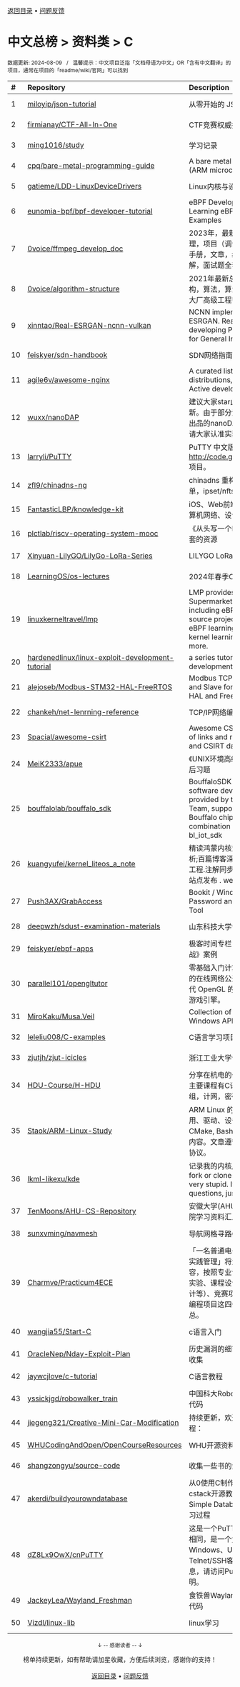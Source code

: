 <a href="https://github.com/GrowingGit/GitHub-Chinese-Top-Charts#github中文排行榜">返回目录</a> • <a href="/content/docs/feedback.md">问题反馈</a>

# 中文总榜 > 资料类 > C
<sub>数据更新: 2024-08-09&nbsp;&nbsp;&nbsp;/&nbsp;&nbsp;&nbsp;温馨提示：中文项目泛指「文档母语为中文」OR「含有中文翻译」的项目，通常在项目的「readme/wiki/官网」可以找到</sub>

|#|Repository|Description|Stars|Updated|
|:-|:-|:-|:-|:-|
|1|[miloyip/json-tutorial](https://github.com/miloyip/json-tutorial)|从零开始的 JSON 库教程|7651|2024-06-14|
|2|[firmianay/CTF-All-In-One](https://github.com/firmianay/CTF-All-In-One)|CTF竞赛权威指南|4028|2024-07-27|
|3|[ming1016/study](https://github.com/ming1016/study)|学习记录|3861|2024-07-21|
|4|[cpq/bare-metal-programming-guide](https://github.com/cpq/bare-metal-programming-guide)|A bare metal programming guide (ARM microcontrollers)|2828|2024-05-12|
|5|[gatieme/LDD-LinuxDeviceDrivers](https://github.com/gatieme/LDD-LinuxDeviceDrivers)|Linux内核与设备驱动程序学习笔记|2425|2024-07-31|
|6|[eunomia-bpf/bpf-developer-tutorial](https://github.com/eunomia-bpf/bpf-developer-tutorial)|eBPF Developer Tutorial: Learning eBPF Step by Step with Examples|2196|2024-08-07|
|7|[0voice/ffmpeg_develop_doc](https://github.com/0voice/ffmpeg_develop_doc)|2023年，最新音视频学习资料整理，项目（调试可用），ffmpeg命令手册，文章，编解码论文，视频讲解，面试题全套资料|1849|2024-05-20|
|8|[0voice/algorithm-structure](https://github.com/0voice/algorithm-structure)|2021年最新总结 500个常用数据结构，算法，算法导论，面试常用，大厂高级工程师整理总结|1793|2024-05-20|
|9|[xinntao/Real-ESRGAN-ncnn-vulkan](https://github.com/xinntao/Real-ESRGAN-ncnn-vulkan)|NCNN implementation of Real-ESRGAN. Real-ESRGAN aims at developing Practical Algorithms for General Image Restoration.|1433|2024-05-10|
|10|[feiskyer/sdn-handbook](https://github.com/feiskyer/sdn-handbook)|SDN网络指南（SDN Handbook）|1363|2024-04-30|
|11|[agile6v/awesome-nginx](https://github.com/agile6v/awesome-nginx)|A curated list of awesome Nginx distributions, 3rd party modules, Active developers, etc. :octocat:  |1116|2024-08-05|
|12|[wuxx/nanoDAP](https://github.com/wuxx/nanoDAP)|建议大家star此仓库，仓库会持续更新。由于部分淘宝卖家“借鉴”实验室出品的nanoDAP详情描述和资料，请大家认准实验室官方链接|1110|2024-04-12|
|13|[larryli/PuTTY](https://github.com/larryli/PuTTY)|PuTTY 中文版，原 http://code.google.com/p/puttycn 项目。|1098|2024-05-30|
|14|[zfl9/chinadns-ng](https://github.com/zfl9/chinadns-ng)|chinadns 重构增强版，支持黑白名单，ipset/nftset|890|2024-03-07|
|15|[FantasticLBP/knowledge-kit](https://github.com/FantasticLBP/knowledge-kit)|iOS、Web前端、后端、数据库、计算机网络、设计模式经验总结|870|2024-07-25|
|16|[plctlab/riscv-operating-system-mooc](https://github.com/plctlab/riscv-operating-system-mooc)|《从头写一个RISC-V OS》课程配套的资源|845|2024-06-06|
|17|[Xinyuan-LilyGO/LilyGo-LoRa-Series](https://github.com/Xinyuan-LilyGO/LilyGo-LoRa-Series)|LILYGO LoRa Series examples|625|2024-08-07|
|18|[LearningOS/os-lectures](https://github.com/LearningOS/os-lectures)|2024年春季OS课程Slides|616|2024-06-03|
|19|[linuxkerneltravel/lmp](https://github.com/linuxkerneltravel/lmp)|LMP provides an eBPF Supermarket for developers, including eBPF tools, open-source projects based on eBPF, eBPF learning materials, Linux kernel learning materials, and more.|574|2024-07-30|
|20|[hardenedlinux/linux-exploit-development-tutorial](https://github.com/hardenedlinux/linux-exploit-development-tutorial)|a series tutorial for linux exploit development to newbie.|547|2024-04-12|
|21|[alejoseb/Modbus-STM32-HAL-FreeRTOS](https://github.com/alejoseb/Modbus-STM32-HAL-FreeRTOS)|Modbus TCP and  RTU,  Master and Slave for STM32 using Cube HAL and FreeRTOS|511|2024-08-01|
|22|[chankeh/net-lenrning-reference](https://github.com/chankeh/net-lenrning-reference)|TCP/IP网络编程笔记|460|2024-08-02|
|23|[Spacial/awesome-csirt](https://github.com/Spacial/awesome-csirt)|Awesome CSIRT is an curated list of links and resources in security and CSIRT daily activities.|424|2024-06-27|
|24|[MeiK2333/apue](https://github.com/MeiK2333/apue)|《UNIX环境高级编程》随书代码与课后习题|414|2024-04-07|
|25|[bouffalolab/bouffalo_sdk](https://github.com/bouffalolab/bouffalo_sdk)|BouffaloSDK is the IOT and MCU software development kit provided by the Bouffalo Lab Team, supports all the series of Bouffalo chips. Also it is the combination of bl_mcu_sdk and bl_iot_sdk |356|2024-07-11|
|26|[kuangyufei/kernel_liteos_a_note](https://github.com/kuangyufei/kernel_liteos_a_note)|精读鸿蒙内核源码,百万汉字注解分析;百篇博客深入解剖,挖透内核地基工程.注解同步官方,工具文档齐全,多站点发布 . weharmonyos.com|341|2024-06-26|
|27|[Push3AX/GrabAccess](https://github.com/Push3AX/GrabAccess)|Bookit / Windows Login Password and Bitlocker Bypass Tool|338|2024-08-07|
|28|[deepwzh/sdust-examination-materials](https://github.com/deepwzh/sdust-examination-materials)|山东科技大学课程资源共享计划|313|2024-08-02|
|29|[feiskyer/ebpf-apps](https://github.com/feiskyer/ebpf-apps)|极客时间专栏《eBPF 核心技术与实战》案例|307|2024-07-07|
|30|[parallel101/opengltutor](https://github.com/parallel101/opengltutor)|零基础入门计算机图形学必不可少的在线网络公开课，手把手教您现代 OpenGL 的点点滴滴，构建爆款游戏引擎。|277|2024-08-08|
|31|[MiroKaku/Musa.Veil](https://github.com/MiroKaku/Musa.Veil)|Collection of undocumented Windows API declarations.|273|2024-08-02|
|32|[leleliu008/C-examples](https://github.com/leleliu008/C-examples)|C语言学习项目|263|2024-06-28|
|33|[zjutjh/zjut-icicles](https://github.com/zjutjh/zjut-icicles)|浙江工业大学课程攻略共享计划|214|2024-08-03|
|34|[HDU-Course/H-HDU](https://github.com/HDU-Course/H-HDU)|分享在杭电的一些期末复习资料，主要课程有C语言，数据结构，计组，计网，密码学，网络安全等|205|2024-06-22|
|35|[Staok/ARM-Linux-Study](https://github.com/Staok/ARM-Linux-Study)|ARM Linux 的学习历程。包括应用、驱动、设备树，GCC, Make, CMake, Bash, Vim, Git 等等大集合内容。文章遵守 CC BY NC SA 4.0 协议。|193|2024-07-20|
|36|[lkml-likexu/kde](https://github.com/lkml-likexu/kde)|记录我的内核成长贡献之路。IMO, fork or clone this repo would be very stupid.  If you have any questions, just send me an email.|189|2024-07-31|
|37|[TenMoons/AHU-CS-Repository](https://github.com/TenMoons/AHU-CS-Repository)|安徽大学(AHU)计算机科学与技术学院学习资料汇总|182|2024-07-16|
|38|[sunxvming/navmesh](https://github.com/sunxvming/navmesh)|导航网格寻路C++实现版(入门版)|161|2024-06-11|
|39|[Charmve/Practicum4ECE](https://github.com/Charmve/Practicum4ECE)|「一名普通电子信息本科生的项目实践管理」将大学阶段的实训内容，按照专业课程设计（包括上机实验、课程设计、下学年的毕业设计等）、竞赛项目、科创项目、小型编程项目这四个门类进行整理汇总。|132|2024-05-27|
|40|[wangjia55/Start-C](https://github.com/wangjia55/Start-C)|c语言入门|94|2024-04-27|
|41|[OracleNep/Nday-Exploit-Plan](https://github.com/OracleNep/Nday-Exploit-Plan)|历史漏洞的细节以及利用方法汇总收集|90|2024-07-23|
|42|[jaywcjlove/c-tutorial](https://github.com/jaywcjlove/c-tutorial)|C语言教程|84|2024-06-23|
|43|[yssickjgd/robowalker_train](https://github.com/yssickjgd/robowalker_train)|中国科大RoboMaster电控培训系列代码|82|2024-02-17|
|44|[jiegeng321/Creative-Mini-Car-Modification](https://github.com/jiegeng321/Creative-Mini-Car-Modification)|持续更新，欢迎star，保姆级改装教程：|81|2024-07-07|
|45|[WHUCodingAndOpen/OpenCourseResources](https://github.com/WHUCodingAndOpen/OpenCourseResources)|WHU开源资料|71|2024-08-07|
|46|[shangzongyu/source-code](https://github.com/shangzongyu/source-code)|收集一些书的源码，方便自己查找|65|2024-06-12|
|47|[akerdi/buildyourowndatabase](https://github.com/akerdi/buildyourowndatabase)|从0使用C制作B+树数据库: 基于cstack开源教程Let's Build a Simple Database中文浓缩翻译及学习过程|61|2024-05-25|
|48|[dZ8Lx9OwX/cnPuTTY](https://github.com/dZ8Lx9OwX/cnPuTTY)|这是一个PuTTY中文版，与PuTTY相同，是一个免费的支持Windows、Unix/Linux和MacOS的Telnet/SSH客户端。更多详细信息，请访问PuTTY相关网站及说明。|60|2024-07-16|
|49|[JackeyLea/Wayland_Freshman](https://github.com/JackeyLea/Wayland_Freshman)|食铁兽Wayland开发入门系列附属代码|48|2024-03-02|
|50|[Vizdl/linux-lib](https://github.com/Vizdl/linux-lib)|linux学习|42|2024-02-21|

<div align="center">
    <p><sub>↓ -- 感谢读者 -- ↓</sub></p>
    榜单持续更新，如有帮助请加星收藏，方便后续浏览，感谢你的支持！
</div>

<br/>

<div align="center"><a href="https://github.com/GrowingGit/GitHub-Chinese-Top-Charts#github中文排行榜">返回目录</a> • <a href="/content/docs/feedback.md">问题反馈</a></div>
